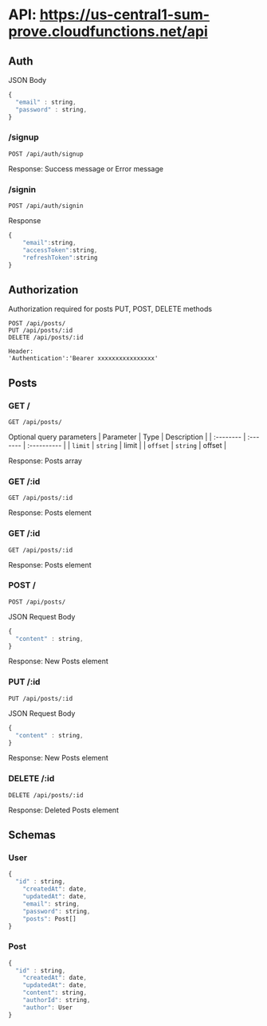 # API: https://us-central1-sum-prove.cloudfunctions.net/api

## Auth

JSON Body

```javascript
{
  "email" : string,
  "password" : string,
}
```

### /signup

```http
POST /api/auth/signup
```

Response: Success message or Error message

### /signin

```http
POST /api/auth/signin
```

Response

```javascript
{
	"email":string,
	"accessToken":string,
	"refreshToken":string
}
```

## Authorization

Authorization required for posts PUT, POST, DELETE methods

```http
POST /api/posts/
PUT /api/posts/:id
DELETE /api/posts/:id

Header:
'Authentication':'Bearer xxxxxxxxxxxxxxxx'
```

## Posts

### GET /

```http
GET /api/posts/
```

Optional query parameters
| Parameter | Type | Description |
| :-------- | :------- | :---------- |
| `limit` | `string` | limit |
| `offset` | `string` | offset |

Response: Posts array

### GET /:id

```http
GET /api/posts/:id
```

Response: Posts element

### GET /:id

```http
GET /api/posts/:id
```

Response: Posts element

### POST /

```http
POST /api/posts/
```

JSON Request Body

```javascript
{
  "content" : string,
}
```

Response: New Posts element

### PUT /:id

```http
PUT /api/posts/:id
```

JSON Request Body

```javascript
{
  "content" : string,
}
```

Response: New Posts element

### DELETE /:id

```http
DELETE /api/posts/:id
```

Response: Deleted Posts element

## Schemas

### User

```javascript
{
  "id" : string,
	"createdAt": date,
	"updatedAt": date,
	"email": string,
	"password": string,
	"posts": Post[]
}
```

### Post

```javascript
{
  "id" : string,
	"createdAt": date,
	"updatedAt": date,
	"content": string,
	"authorId": string,
	"author": User
}
```
